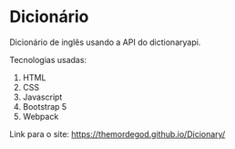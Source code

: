 # Dicionário

Dicionário de inglês usando a API do dictionaryapi.

Tecnologias usadas: 
1. HTML
2. CSS
3. Javascript
4. Bootstrap 5
5. Webpack

Link para o site: https://themordegod.github.io/Dicionary/
